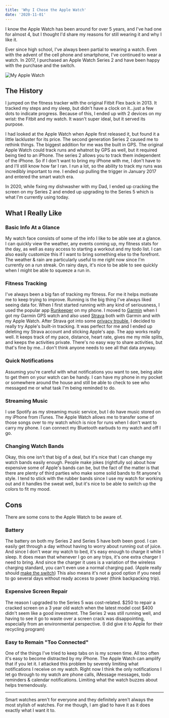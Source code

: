 ```yaml
---
title: 'Why I Chose the Apple Watch'
date: '2020-11-01'
---
```


I know the Apple Watch has been around for over 5 years, and I've had one for almost 4, but I thought I'd share my reasons for still wearing it and why I like it.

Ever since high school, I've always been partial to wearing a watch. Even with the advent of the cell phone and smartphone, I've continued to wear a watch. In 2017, I purchased an Apple Watch Series 2 and have been happy with the purchase and the switch.

<div class="centered-image">
    <img src="/assets/images/posts/2020-11-01-apple-watch/applewatch.jpg" alt="My Apple Watch" class="shadowed" />
</div>

## The History

I jumped on the fitness tracker with the original Fitbit Flex back in 2013. It tracked my steps and my sleep, but didn't have a clock on it...just a few dots to indicate progress. Because of this, I ended up with 2 devices on my wrist: the Fitbit and my watch. It wasn't super ideal, but it served its purpose.

I had looked at the Apple Watch when Apple first released it, but found it a little lackluster for its price. The second generation Series 2 caused me to rethink things. The biggest addition for me was the built in GPS. The original Apple Watch could track runs and whatnot by GPS as well, but it required being tied to an iPhone. The series 2 allows you to track them independent of the iPhone. So if I don't want to bring my iPhone with me, I don't have to and I'll still know how far I ran. I run a lot, so the ability to track my runs was incredibly important to me. I ended up pulling the trigger in January 2017 and entered the smart watch era.

In 2020, while fixing my dishwasher with my Dad, I ended up cracking the screen on my Series 2 and ended up upgrading to the Series 5 which is what I'm currently using today.

## What I Really Like

### Basic Info At a Glance

My watch face consists of some of the info I like to be able see at a glance. I can quickly view the weather, any events coming up, my fitness stats for the day, as well as easy access to starting a workout and my todo list. I can also easily customize this if I want to bring something else to the forefront. The weather & rain are particularly useful to me right now since I'm currently on a run streak. On rainy days, it's nice to be able to see quickly when I might be able to squeeze a run in.

### Fitness Tracking

I've always been a big fan of tracking my fitness. For me it helps motivate me to keep trying to improve. Running is the big thing I've always liked seeing data for. When I first started running with any kind of seriousness, I used the popular app [Runkeeper](https://runkeeper.com/cms/) on my phone. I moved to [Garmin](https://connect.garmin.com/) when I got my Garmin GPS watch and also used [Strava](https://www.strava.com/) both with Garmin and with my Apple Watch. After Strava got into some [privacy trouble](https://www.theguardian.com/world/2018/jan/28/fitness-tracking-app-gives-away-location-of-secret-us-army-bases), I decided to really try Apple's built-in tracking. It was perfect for me and I ended up deleting my Strava account and sticking Apple's app. The app works really well. It keeps track of my pace, distance, heart rate, gives me my mile splits, and keeps the activities private. There's no easy way to share activities, but that's fine by me...I don't think anyone needs to see all that data anyway.

### Quick Notifications

Assuming you're careful with what notifications you want to see, being able to get them on your watch can be handy. I can have my phone in my pocket or somewhere around the house and still be able to check to see who messaged me or what task I'm being reminded to do.

### Streaming Music

I use Spotify as my streaming music service, but I do have music stored on my iPhone from iTunes. The Apple Watch allows me to transfer some of those songs over to my watch which is nice for runs when I don't want to carry my phone. I can connect my Bluetooth earbuds to my watch and off I go.

### Changing Watch Bands

Okay, this one isn't that big of a deal, but it's nice that I can change my watch bands easily enough. People make jokes (rightfully so) about how expensive some of Apple's bands can be, but the fact of the matter is that there are plenty of third parties who make some solid bands to fit anyone's style. I tend to stick with the rubber bands since I use my watch for working out and it handles the sweat well, but it's nice to be able to switch up the colors to fit my mood.

## Cons

There are some cons to the Apple Watch to be aware of.

### Battery

The battery on both my Series 2 and Series 5 have both been good. I can easily get through a day without having to worry about running out of juice. And since I don't wear my watch to bed, it's easy enough to charge it while I sleep. It does mean that whenever I go on any trips, it's one extra charger I need to bring. And since the charger it uses is a variation of the wireless charging standard, you can't even use a normal charging pad. (Apple really should [make the switch](https://www.theverge.com/2020/9/29/21441290/apple-watch-qi-wireless-charging-standard-environment-cable-proprietary-standard)) This also means it's not a good option if you need to go several days without ready access to power (think backpacking trip).

### Expensive Screen Repair

The reason I upgraded to the Series 5 was cost-related. $250 to repair a cracked screen on a 3 year old watch when the latest model cost $400 didn't seem like a good investment. The Series 2 was still running well, and having to see it go to waste over a screen crack was disappointing, especially from an environmental perspective. (I did give it to Apple for their recycling program)

### Easy to Remain "Too Connected"

One of the things I've tried to keep tabs on is my screen time. All too often it's easy to become distracted by my iPhone. The Apple Watch can amplify that if you let it. I attacked this problem by severely limiting what notifications I receive on my watch. Right now I think the only notifications I let go through to my watch are phone calls, iMessage messages, todo reminders & calendar notifications. Limiting what the watch buzzes about helps tremendously.

<hr/>

Smart watches aren't for everyone and they definitely aren't always the most stylish of watches. For me though, I am glad to have it as it does exactly what I want it to.
